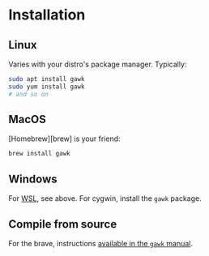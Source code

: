 # Installation

## Linux

Varies with your distro's package manager. Typically:
```sh
sudo apt install gawk
sudo yum install gawk
# and so on
```

## MacOS

[Homebrew][brew] is your friend:
```sh
brew install gawk
```

## Windows

For [WSL][wsl], see above.
For cygwin, install the `gawk` package.

## Compile from source

For the brave, instructions [available in the `gawk` manual][build].


[build]: https://www.gnu.org/software/gawk/manual/gawk.html#Installation
[wsl]: https://docs.microsoft.com/en-us/windows/wsl/about
